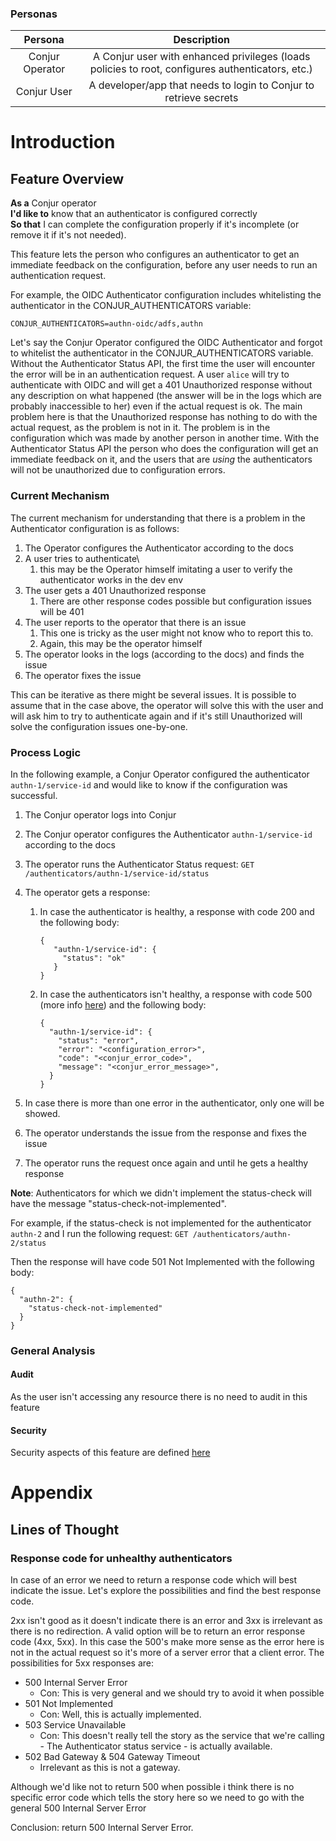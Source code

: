 ### Personas

|     **Persona**    |                       **Description**                             |
|:---------------:|:-----------------------------------------------------------------:|
| Conjur Operator | A Conjur user with enhanced privileges (loads policies to root, configures authenticators, etc.) |
| Conjur User     | A developer/app that needs to login to Conjur to retrieve secrets |

# Introduction 

## Feature Overview

**As a** Conjur operator\
**I'd like to** know that an authenticator is configured correctly\
**So that** I can complete the configuration properly if it's incomplete (or remove
it if it's not needed).

This feature lets the person who configures an authenticator to get an immediate feedback 
on the configuration, before any user needs to run an authentication request.

For example, the OIDC Authenticator configuration includes whitelisting the authenticator in the CONJUR_AUTHENTICATORS variable:

`CONJUR_AUTHENTICATORS=authn-oidc/adfs,authn`

Let's say the Conjur Operator configured the OIDC Authenticator and forgot to whitelist 
the authenticator in the CONJUR_AUTHENTICATORS variable. Without the Authenticator Status API, 
the first time the user will encounter the error will be in an authentication request. 
A user `alice` will try to authenticate with OIDC and will get a 401 Unauthorized 
response without any description on what happened (the answer will be in the logs which 
are probably inaccessible to her) even if the actual request is ok. The main problem 
here is that the Unauthorized response has nothing to do with the actual request, as 
the problem is not in it. The problem is in the configuration which was made by another 
person in another time. With the Authenticator Status API the person who does the configuration will 
get an immediate feedback on it, and the users that are *using* the authenticators will not 
be unauthorized due to configuration errors.

### Current Mechanism

The current mechanism for understanding that there is a problem in the Authenticator configuration is as follows:

1. The Operator configures the Authenticator according to the docs
1. A user tries to authenticate\
    1. this may be the Operator himself imitating a user to verify the authenticator works in the dev env
1. The user gets a 401 Unauthorized response
    1. There are other response codes possible but configuration issues will be 401
1. The user reports to the operator that there is an issue
    1. This one is tricky as the user might not know who to report this to.
    1. Again, this may be the operator himself
1. The operator looks in the logs (according to the docs) and finds the issue
1. The operator fixes the issue

This can be iterative as there might be several issues. It is possible to assume that in the case 
above, the operator will solve this with the user and will ask him to try to authenticate again and 
if it's still Unauthorized will solve the configuration issues one-by-one. 

### Process Logic

In the following example, a Conjur Operator configured the authenticator `authn-1/service-id` and would like
to know if the configuration was successful. 

1. The Conjur operator logs into Conjur
1. The Conjur operator configures the Authenticator `authn-1/service-id` according to the docs
1. The operator runs the Authenticator Status request: `GET /authenticators/authn-1/service-id/status`
1. The operator gets a response:
    1. In case the authenticator is healthy, a response with code 200 and the following body:
        
        ```
        {
           "authn-1/service-id": {
             "status": "ok"
           }
        }
        ```
    1. In case the authenticators isn't healthy, a response with code 500 (more info [here](authenticator_status_api.md#response-code-for-unhealthy-authenticators)) and the following body:
        ```
        {
          "authn-1/service-id": {
            "status": "error",
            "error": "<configuration_error>",
            "code": "<conjur_error_code>",
            "message": "<conjur_error_message>",
          }
        }
        ```
        
1. In case there is more than one error in the authenticator, only one will be showed.
1. The operator understands the issue from the response and fixes the issue
1. The operator runs the request once again and until he gets a healthy response

**Note**: Authenticators for which we didn't implement the status-check will have the message "status-check-not-implemented". 

For example, if the status-check is not implemented for the authenticator `authn-2` and I run the following request:
`GET /authenticators/authn-2/status`

Then the response will have code 501 Not Implemented with the following body:
```
{
  "authn-2": {
    "status-check-not-implemented"
  }
}
```

### General Analysis

#### Audit 

As the user isn't accessing any resource there is no need to audit in this feature

#### Security

Security aspects of this feature are defined [here](authenticators_api.md#authenticatorsauthenticator_idstatus-endpoint-1)

# Appendix
## Lines of Thought

### Response code for unhealthy authenticators

In case of an error we need to return a response code which will best indicate the issue. Let's explore the possibilities and find the best 
response code. 

2xx isn't good as it doesn't indicate there is an error and 3xx is irrelevant as there is no redirection.
A valid option will be to return an error response code (4xx, 5xx). In this case the 500's make more sense as the error here is not in the 
actual request so it's more of a server error that a client error. The possibilities for 5xx responses are:

- 500 Internal Server Error
    - Con: This is very general and we should try to avoid it when possible
- 501 Not Implemented
    - Con: Well, this is actually implemented. 
- 503 Service Unavailable
    - Con: This doesn't really tell the story as the service that we're calling - The Authenticator status service - is actually available. 
- 502 Bad Gateway & 504 Gateway Timeout
    - Irrelevant as this is not a gateway.

Although we'd like not to return 500 when possible i think there is no specific error code which tells the story here so we need to go with the 
general 500 Internal Server Error

Conclusion: return 500 Internal Server Error. 